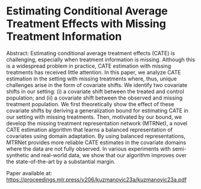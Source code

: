 # Estimating Conditional Average Treatment Effects with Missing Treatment Information

Abstract: Estimating conditional average treatment effects (CATE) is challenging, especially when treatment information is missing. Although this is a widespread problem in practice, CATE estimation with missing treatments has received little attention. In this paper, we analyze CATE estimation in the setting with missing treatments where, thus, unique challenges arise in the form of covariate shifts. We identify two covariate shifts in our setting: (i) a covariate shift between the treated and control population; and (ii) a covariate shift between the observed and missing treatment population. We first theoretically show the effect of these covariate shifts by deriving a generalization bound for estimating CATE in our setting with missing treatments. Then, motivated by our bound, we develop the missing treatment representation network (MTRNet), a novel CATE estimation algorithm that learns a balanced representation of covariates using domain adaptation. By using balanced representations, MTRNet provides more reliable CATE estimates in the covariate domains where the data are not fully observed. In various experiments with semi-synthetic and real-world data, we show that our algorithm improves over the state-of-the-art by a substantial margin. 

Paper available at: https://proceedings.mlr.press/v206/kuzmanovic23a/kuzmanovic23a.pdf
